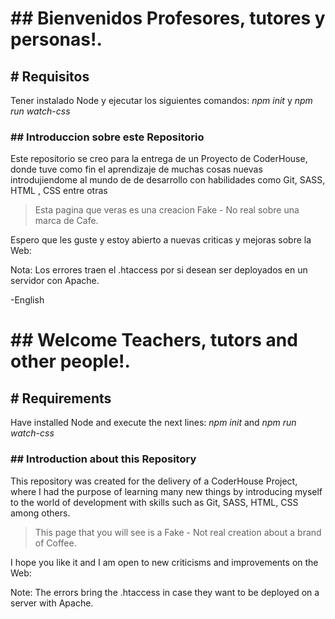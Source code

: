 # ## Bienvenidos Profesores, tutores y personas!.

## # **Requisitos**
Tener instalado Node y ejecutar los siguientes comandos:
*npm init* y 
*npm run watch-css*

### ## **Introduccion sobre este Repositorio**
Este repositorio se creo para la entrega de un Proyecto de CoderHouse, donde tuve como fin el aprendizaje de muchas cosas nuevas introdujiendome al mundo de de desarrollo con habilidades como Git, SASS, HTML , CSS entre otras
> Esta pagina que veras es una creacion Fake - No real sobre una marca de Cafe.

Espero que les guste y estoy abierto a nuevas criticas y mejoras sobre la Web:

Nota: Los errores traen el .htaccess por si desean ser deployados en un servidor con Apache.

-English

# ## Welcome Teachers, tutors and other people!.

## # **Requirements**
Have installed Node and execute the next lines:
*npm init* and 
*npm run watch-css*

### ## **Introduction about this Repository**
This repository was created for the delivery of a CoderHouse Project, where I had the purpose of learning many new things by introducing myself to the world of development with skills such as Git, SASS, HTML, CSS among others.
> This page that you will see is a Fake - Not real creation about a brand of Coffee.

I hope you like it and I am open to new criticisms and improvements on the Web:

Note: The errors bring the .htaccess in case they want to be deployed on a server with Apache.